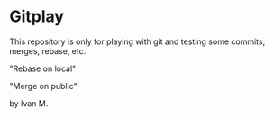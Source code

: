 # Gitplay

This repository is only for playing with git and testing
some commits, merges, rebase, etc.

"Rebase on local"

"Merge on public"

by Ivan M.
